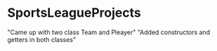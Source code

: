 # SportsLeagueProjects
"Came up with two class Team and Pleayer"
"Added constructors and getters in both classes"
